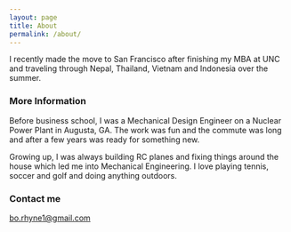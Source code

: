 ```yaml
---
layout: page
title: About
permalink: /about/
---
```


I recently made the move to San Francisco after finishing my MBA at UNC and traveling through Nepal, Thailand, Vietnam and Indonesia over the summer.

### More Information

Before business school, I was a Mechanical Design Engineer on a Nuclear Power Plant in Augusta, GA. The work was fun and the commute was long and after a few years was ready for something new.
               
Growing up, I was always building RC planes and fixing things around the house which led me into Mechanical Engineering. I love playing tennis, soccer and golf and doing anything outdoors.

### Contact me

[bo.rhyne1@gmail.com](mailto:bo.rhyne1@gmail.com)
